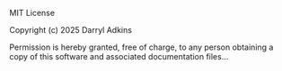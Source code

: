 MIT License

Copyright (c) 2025 Darryl Adkins

Permission is hereby granted, free of charge, to any person obtaining a copy of this software and associated documentation files...
